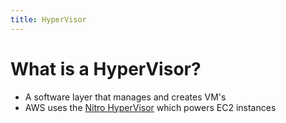 ```yaml
---
title: HyperVisor
---
```


# What is a HyperVisor?

* A software layer that manages and creates VM's
* AWS uses the [Nitro HyperVisor](https://aws.amazon.com/ec2/nitro/) which powers EC2 instances
